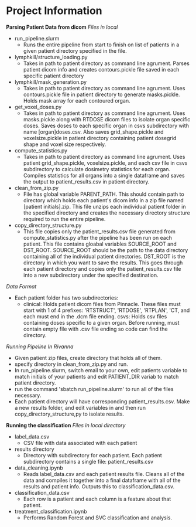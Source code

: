 # Project Information

**Parsing Patient Data from dicom**
*Files in local*
- run_pipeline.slurm
	- Runs the entire pipeline from start to finish on list of patients in a given patient directory specified in the file.
- lymphkill/structure_loading.py
	- Takes in path to patient directory as command line agrument. Parses patient dicom info and creates contours.pickle file saved in each specific patient directory
- lymphkill/mask_generation.py
	- Takes in path to patient directory as command line agrument. Uses contours.pickle file in patient directory to generate masks.pickle. Holds mask array for each contoured organ. 
- get_voxel_doses.py
	- Takes in path to patient directory as command line agrument. Uses masks.pickle along with RTDOSE dicom files to isolate organ specific doses. Saves doses to each specific organ in csvs subdirectory with name [organ]doses.csv. Also saves grid_shape.pickle and voxelsize.pickle in patient directory containing patient dosegrid shape and voxel size respectively.
- compute_statistics.py
	- Takes in path to patient directory as command line agrument. Uses patient grid_shape.pickle, voxelsize.pickle, and each csv file in csvs subdirectory to calculate dosimetry statistics for each organ.  Compiles statistics for all organs into a single dataframe and saves the output to patient_results.csv in patient directory.
- clean_from_zip.py
	- File has global variable PARENT_PATH.  This should contain path to directory which holds each patient's dicom info in a zip file named [patient initials].zip.  This file unzips each individual patient folder in the specified directory and creates the necessary directory structure required to run the entire pipeline.
- copy_directory_structure.py
	- This file copies only the patient_results.csv file generated from compute_statistics.py after the pipeline has been run on each patient. This file contains gloabal variables SOURCE_ROOT and DST_ROOT. SOURCE_ROOT should be the path to the data directory containing all of the individual patient directories.  DST_ROOT is the directory in which you want to save the results.  This goes through each patient directory and copies only the patient_results.csv file into a new subdirectory under the specified destination.

*Data Format*
- Each patient folder has two subdirectories:
	- clinical: Holds patient dicom files from Pinnacle.  These files must start with 1 of 4 prefixes: 'RTSTRUCT', 'RTDOSE', 'RTPLAN', 'CT, and each must end in the .dcm file ending. 
	csvs: Holds csv files containing doses specific to a given organ.  Before running, must contain empty file with .csv file ending so code can find the directory.


*Running Pipeline In Rivanna*
-	Given patient zip files, create directory that holds all of them.
- specify directory in clean_from_zip.py and run.
- In run_pipeline.slurm, switch email to your own, edit patients variable to match initials of your patients and edit PATIENT_DIR variab to match patient directory.
- run the command 'sbatch run_pipeline.slurm' to run all of the files necessary. 
- Each patient directory will have corresponding patient_results.csv.  Make a new results folder, and edit variables in and then run copy_directory_structure,py to isolate results.



**Running the classification**
*Files in local directory*
- label_data.csv
	- CSV file with data associated with each patient
- results directory
	- Directory with subdirectory for each patient.  Each patient subdirectory contains a single file: patient_results.csv
- data_cleaning.ipynb
	- Reads label_data.csv and each patient results file.  Cleans all of the data and compiles it together into a final dataframe with all of the results and patient info. Outputs this to classification_data.csv.
- classification_data.csv
	- Each row is a patient and each column is a feature about that patient.
- treatment_classification.ipynb
	- Performs Random Forest and SVC classification and analysis.

